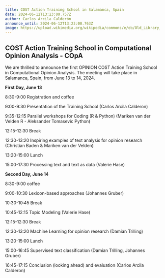 ```yaml
---
title: COST Action Training School in Salamanca, Spain
date: 2024-06-12T13:23:00.757Z
author: Carlos Arcila Calderón
announce_until: 2024-06-12T13:23:00.763Z
image: https://upload.wikimedia.org/wikipedia/commons/e/eb/Old_Library_in_University_of_Salamanca_01.jpg
---
```

## COST Action Training School in Computational Opinion Analysis - COpA

W﻿e are thrilled to announce the first OPINION COST Action Training School in Computational Opinion Analysis. The meeting will take place in Salamanca, Spain, from June 13 to 14, 2024.

**First Day, June 13**


8:30-9:00 Registration and coffee


9:00-9:30 Presentation of the Training School (Carlos Arcila Calderon)


9:35-12:15 Parallel workshops for Coding (R & Python) (Mariken van der Velden R - Aleksander Tomasevic Python)


12:15-12:30 Break


12:30-13:20 Inspiring examples of text analysis for opinion research (Christian Baden & Mariken van der Velden)


13:20-15:00 Lunch


15:00-17:30 Processing text and text as data (Valerie Hase)



**Second Day, June 14**


8:30-9:00 coffee


9:00-10:30 Lexicon-based approaches (Johannes Gruber)


10:30-10:45 Break


10:45-12:15 Topic Modeling (Valerie Hase)

12:15-12:30 Break

12:30-13:20 Machine Learning for opinion research (Damian Trilling)

13:20-15:00 Lunch

15:00-16:45 Supervised text classification (Damian Trilling, Johannes Gruber)

16:45-17:15 Conclusion (looking ahead) and evaluation (Carlos Arcila Calderon)